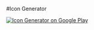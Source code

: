 #Icon Generator

<a href="https://play.google.com/store/apps/details?id=io.github.louistsaitszho.icongenerator">
  <img alt="Icon Generator on Google Play"
         src="http://developer.android.com/images/brand/en_app_rgb_wo_45.png" />
</a>


